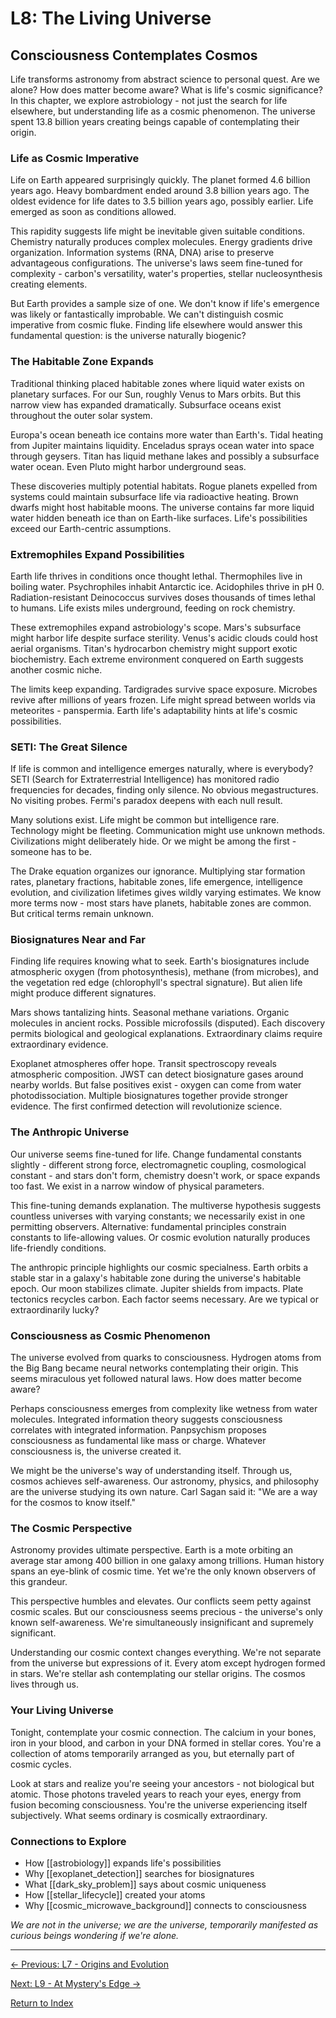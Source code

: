 # L8: The Living Universe

## Consciousness Contemplates Cosmos

Life transforms astronomy from abstract science to personal quest. Are we alone? How does matter become aware? What is life's cosmic significance? In this chapter, we explore astrobiology - not just the search for life elsewhere, but understanding life as a cosmic phenomenon. The universe spent 13.8 billion years creating beings capable of contemplating their origin.

### Life as Cosmic Imperative

Life on Earth appeared surprisingly quickly. The planet formed 4.6 billion years ago. Heavy bombardment ended around 3.8 billion years ago. The oldest evidence for life dates to 3.5 billion years ago, possibly earlier. Life emerged as soon as conditions allowed.

This rapidity suggests life might be inevitable given suitable conditions. Chemistry naturally produces complex molecules. Energy gradients drive organization. Information systems (RNA, DNA) arise to preserve advantageous configurations. The universe's laws seem fine-tuned for complexity - carbon's versatility, water's properties, stellar nucleosynthesis creating elements.

But Earth provides a sample size of one. We don't know if life's emergence was likely or fantastically improbable. We can't distinguish cosmic imperative from cosmic fluke. Finding life elsewhere would answer this fundamental question: is the universe naturally biogenic?

### The Habitable Zone Expands

Traditional thinking placed habitable zones where liquid water exists on planetary surfaces. For our Sun, roughly Venus to Mars orbits. But this narrow view has expanded dramatically. Subsurface oceans exist throughout the outer solar system.

Europa's ocean beneath ice contains more water than Earth's. Tidal heating from Jupiter maintains liquidity. Enceladus sprays ocean water into space through geysers. Titan has liquid methane lakes and possibly a subsurface water ocean. Even Pluto might harbor underground seas.

These discoveries multiply potential habitats. Rogue planets expelled from systems could maintain subsurface life via radioactive heating. Brown dwarfs might host habitable moons. The universe contains far more liquid water hidden beneath ice than on Earth-like surfaces. Life's possibilities exceed our Earth-centric assumptions.

### Extremophiles Expand Possibilities

Earth life thrives in conditions once thought lethal. Thermophiles live in boiling water. Psychrophiles inhabit Antarctic ice. Acidophiles thrive in pH 0. Radiation-resistant Deinococcus survives doses thousands of times lethal to humans. Life exists miles underground, feeding on rock chemistry.

These extremophiles expand astrobiology's scope. Mars's subsurface might harbor life despite surface sterility. Venus's acidic clouds could host aerial organisms. Titan's hydrocarbon chemistry might support exotic biochemistry. Each extreme environment conquered on Earth suggests another cosmic niche.

The limits keep expanding. Tardigrades survive space exposure. Microbes revive after millions of years frozen. Life might spread between worlds via meteorites - panspermia. Earth life's adaptability hints at life's cosmic possibilities.

### SETI: The Great Silence

If life is common and intelligence emerges naturally, where is everybody? SETI (Search for Extraterrestrial Intelligence) has monitored radio frequencies for decades, finding only silence. No obvious megastructures. No visiting probes. Fermi's paradox deepens with each null result.

Many solutions exist. Life might be common but intelligence rare. Technology might be fleeting. Communication might use unknown methods. Civilizations might deliberately hide. Or we might be among the first - someone has to be.

The Drake equation organizes our ignorance. Multiplying star formation rates, planetary fractions, habitable zones, life emergence, intelligence evolution, and civilization lifetimes gives wildly varying estimates. We know more terms now - most stars have planets, habitable zones are common. But critical terms remain unknown.

### Biosignatures Near and Far

Finding life requires knowing what to seek. Earth's biosignatures include atmospheric oxygen (from photosynthesis), methane (from microbes), and the vegetation red edge (chlorophyll's spectral signature). But alien life might produce different signatures.

Mars shows tantalizing hints. Seasonal methane variations. Organic molecules in ancient rocks. Possible microfossils (disputed). Each discovery permits biological and geological explanations. Extraordinary claims require extraordinary evidence.

Exoplanet atmospheres offer hope. Transit spectroscopy reveals atmospheric composition. JWST can detect biosignature gases around nearby worlds. But false positives exist - oxygen can come from water photodissociation. Multiple biosignatures together provide stronger evidence. The first confirmed detection will revolutionize science.

### The Anthropic Universe

Our universe seems fine-tuned for life. Change fundamental constants slightly - different strong force, electromagnetic coupling, cosmological constant - and stars don't form, chemistry doesn't work, or space expands too fast. We exist in a narrow window of physical parameters.

This fine-tuning demands explanation. The multiverse hypothesis suggests countless universes with varying constants; we necessarily exist in one permitting observers. Alternative: fundamental principles constrain constants to life-allowing values. Or cosmic evolution naturally produces life-friendly conditions.

The anthropic principle highlights our cosmic specialness. Earth orbits a stable star in a galaxy's habitable zone during the universe's habitable epoch. Our moon stabilizes climate. Jupiter shields from impacts. Plate tectonics recycles carbon. Each factor seems necessary. Are we typical or extraordinarily lucky?

### Consciousness as Cosmic Phenomenon

The universe evolved from quarks to consciousness. Hydrogen atoms from the Big Bang became neural networks contemplating their origin. This seems miraculous yet followed natural laws. How does matter become aware?

Perhaps consciousness emerges from complexity like wetness from water molecules. Integrated information theory suggests consciousness correlates with integrated information. Panpsychism proposes consciousness as fundamental like mass or charge. Whatever consciousness is, the universe created it.

We might be the universe's way of understanding itself. Through us, cosmos achieves self-awareness. Our astronomy, physics, and philosophy are the universe studying its own nature. Carl Sagan said it: "We are a way for the cosmos to know itself."

### The Cosmic Perspective

Astronomy provides ultimate perspective. Earth is a mote orbiting an average star among 400 billion in one galaxy among trillions. Human history spans an eye-blink of cosmic time. Yet we're the only known observers of this grandeur.

This perspective humbles and elevates. Our conflicts seem petty against cosmic scales. But our consciousness seems precious - the universe's only known self-awareness. We're simultaneously insignificant and supremely significant.

Understanding our cosmic context changes everything. We're not separate from the universe but expressions of it. Every atom except hydrogen formed in stars. We're stellar ash contemplating our stellar origins. The cosmos lives through us.

### Your Living Universe

Tonight, contemplate your cosmic connection. The calcium in your bones, iron in your blood, and carbon in your DNA formed in stellar cores. You're a collection of atoms temporarily arranged as you, but eternally part of cosmic cycles.

Look at stars and realize you're seeing your ancestors - not biological but atomic. Those photons traveled years to reach your eyes, energy from fusion becoming consciousness. You're the universe experiencing itself subjectively. What seems ordinary is cosmically extraordinary.

### Connections to Explore

- How [[astrobiology]] expands life's possibilities
- Why [[exoplanet_detection]] searches for biosignatures
- What [[dark_sky_problem]] says about cosmic uniqueness
- How [[stellar_lifecycle]] created your atoms
- Why [[cosmic_microwave_background]] connects to consciousness

*We are not in the universe; we are the universe, temporarily manifested as curious beings wondering if we're alone.*

---

[← Previous: L7 - Origins and Evolution](L7_Origins_and_Evolution.md)

[Next: L9 - At Mystery's Edge →](L9_At_Mysterys_Edge.md)

[Return to Index](HA_Astronomy_Index.md)